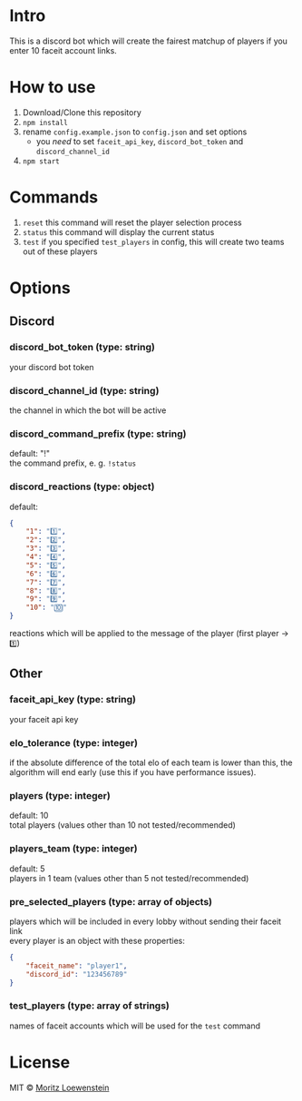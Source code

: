 # Intro
This is a discord bot which will create the fairest matchup of players if you enter 10 faceit account links.

# How to use
1. Download/Clone this repository
2. `npm install`
3. rename `config.example.json` to `config.json` and set options
   - you _need_ to set `faceit_api_key`, `discord_bot_token` and `discord_channel_id`
4. `npm start`

# Commands
1. `reset` this command will reset the player selection process
2. `status` this command will display the current status
3. `test` if you specified `test_players` in config, this will create two teams out of these players

# Options

## Discord

### discord_bot_token (type: string)
your discord bot token  

### discord_channel_id (type: string)
the channel in which the bot will be active

### discord_command_prefix (type: string)
default: "!"  
the command prefix, e. g. `!status`

### discord_reactions (type: object)

default:
```JSON
{
    "1": "1️⃣",
    "2": "2️⃣",
    "3": "3️⃣",
    "4": "4️⃣",
    "5": "5️⃣",
    "6": "6️⃣",
    "7": "7️⃣",
    "8": "8️⃣",
    "9": "9️⃣",
    "10": "🔟"
}
```
reactions which will be applied to the message of the player (first player -> `1️⃣`)

## Other
### faceit_api_key (type: string)
your faceit api key

### elo_tolerance (type: integer)
if the absolute difference of the total elo of each team is lower than this, the algorithm will end early (use this if you have performance issues).

### players (type: integer)
default: 10  
total players (values other than 10 not tested/recommended)

### players_team (type: integer)
default: 5  
players in 1 team (values other than 5 not tested/recommended)

### pre_selected_players (type: array of objects)
players which will be included in every lobby without sending their faceit link  
every player is an object with these properties:  
```JSON
{
    "faceit_name": "player1",
    "discord_id": "123456789"
}
```
### test_players (type: array of strings)
names of faceit accounts which will be used for the `test` command

# License

MIT © [Moritz Loewenstein](https://github.com/MoritzLoewenstein)
